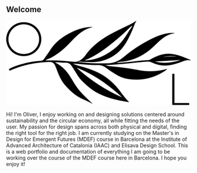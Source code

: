 ## Welcome

![olive branch logo](images/olive_branch_logo.png)

Hi! I'm Oliver, I enjoy working on and designing solutions centered around sustainability and the circular economy, all while fitting the needs of the user. My passion for design spans across both physical and digital, finding the right tool for the right job.
I am currently studying on the Master's in Design for Emergent Futures (MDEF) course in Barcelona at the Institute of Advanced Architecture of Catalonia (IAAC) and Elisava Design School.
This is a web portfolio and documentation of everything I am going to be working over the course of the MDEF course here in Barcelona. 
I hope you enjoy it!
